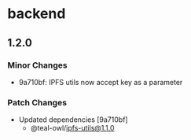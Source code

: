 # backend

## 1.2.0

### Minor Changes

- 9a710bf: IPFS utils now accept key as a parameter

### Patch Changes

- Updated dependencies [9a710bf]
  - @teal-owl/ipfs-utils@1.1.0
